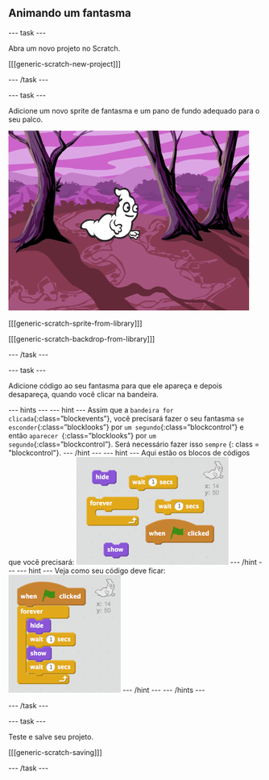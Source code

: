 ## Animando um fantasma

\--- task \---

Abra um novo projeto no Scratch.

[[[generic-scratch-new-project]]]

\--- /task \---

\--- task \---

Adicione um novo sprite de fantasma e um pano de fundo adequado para o seu palco.

![screenshot](images/ghost-ghost.png)

[[[generic-scratch-sprite-from-library]]]

[[[generic-scratch-backdrop-from-library]]]

\--- /task \---

\--- task \---

Adicione código ao seu fantasma para que ele apareça e depois desapareça, quando você clicar na bandeira.

\--- hints \--- \--- hint \--- Assim que a `bandeira for clicada`{:class=”blockevents”}, você precisará fazer o seu fantasma `se esconder`{:class=”blocklooks”} por `um segundo`{:class=”blockcontrol”} e então `aparecer `{:class=”blocklooks”} por `um segundo`{:class=”blockcontrol”}. Será necessário fazer isso `sempre` {: class = "blockcontrol"}. \--- /hint \--- \--- hint \--- Aqui estão os blocos de códigos que você precisará: ![screenshot](images/ghost-appear-blocks.png) \--- /hint \--- \--- hint \--- Veja como seu código deve ficar: ![screenshot](images/ghost-appear-code.png) \--- /hint \--- \--- /hints \---

\--- /task \---

\--- task \---

Teste e salve seu projeto.

[[[generic-scratch-saving]]]

\--- /task \---